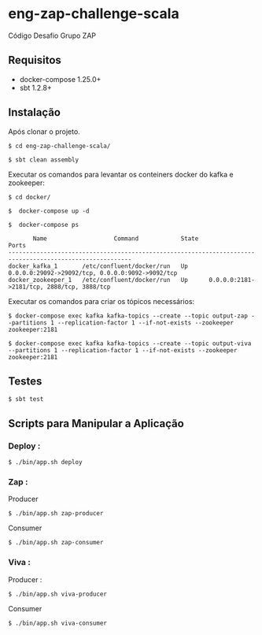 # eng-zap-challenge-scala

Código Desafio Grupo ZAP

## Requisitos

- docker-compose 1.25.0+
- sbt 1.2.8+

## Instalação

Após clonar o projeto.
```
$ cd eng-zap-challenge-scala/
```
```
$ sbt clean assembly
```

Executar os comandos para levantar os conteiners docker do kafka e zookeeper:
```
$ cd docker/
```
```
$  docker-compose up -d
```
```
$  docker-compose ps
```
```
       Name                   Command            State                        Ports                      
---------------------------------------------------------------------------------------------------------
docker_kafka_1       /etc/confluent/docker/run   Up      0.0.0.0:29092->29092/tcp, 0.0.0.0:9092->9092/tcp
docker_zookeeper_1   /etc/confluent/docker/run   Up      0.0.0.0:2181->2181/tcp, 2888/tcp, 3888/tcp
```

Executar os comandos para criar os tópicos necessários:

```
$ docker-compose exec kafka kafka-topics --create --topic output-zap --partitions 1 --replication-factor 1 --if-not-exists --zookeeper zookeeper:2181
```
```
$ docker-compose exec kafka kafka-topics --create --topic output-viva --partitions 1 --replication-factor 1 --if-not-exists --zookeeper zookeeper:2181
```

## Testes

```
$ sbt test
```

## Scripts para Manipular a Aplicação

### Deploy :

```
$ ./bin/app.sh deploy
```

### Zap : 

Producer
```
$ ./bin/app.sh zap-producer
```

Consumer
```
$ ./bin/app.sh zap-consumer
```
### Viva :

Producer :
```
$ ./bin/app.sh viva-producer
```

Consumer
```
$ ./bin/app.sh viva-consumer
```


